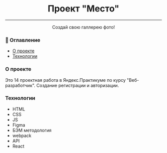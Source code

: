 <h1 align="center">Проект "Место"</h1>

---

<p align="center"> Создай свою галлерею фото!
    <br>

</p>

### 📝 Оглавление

- [О проекте](#about)
- [Технологии](#getting_started)



### О проекте <a name = "about"></a>

Это 14 проектная работа в Яндекс.Практикуме по курсу "Веб-разработчик".
Создание регистрации и авторизации.


###  Технологии <a name = "getting_started"></a>

* HTML
* CSS
* JS
* Figma
* БЭМ методология
* webpack
* API
* React

